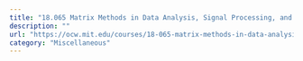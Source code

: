 ```yaml
---
title: "18.065 Matrix Methods in Data Analysis, Signal Processing, and Machine Learning - MIT OCW"
description: ""
url: "https://ocw.mit.edu/courses/18-065-matrix-methods-in-data-analysis-signal-processing-and-machine-learning-spring-2018/video_galleries/video-lectures/"
category: "Miscellaneous"
---
```

